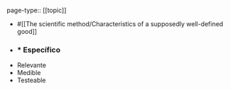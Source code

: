 page-type:: [[topic]]

- #[[The scientific method/Characteristics of a supposedly well-defined good]]

- ### * Específico
* Relevante
* Medible
* Testeable



